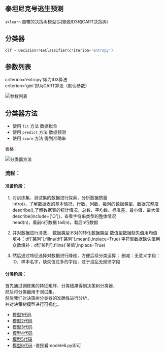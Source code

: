 ## 泰坦尼克号逃生预测

`sklearn` 自带的决策树模型(只能做ID3和CART决策树)

## 分类器

```python
clf = DecisionTreeClassifier(criterion='entropy')

```
## 参数列表
criterion='entropy'即为ID3算法  
criterion='gini'即为CART算法（默认参数）

![参数列表](./WechatIMG16.jpeg)

## 分类器方法

- 使用 `fit` 方法 数据拟合
- 使用 `predict` 方法 数据预测
- 使用 `score` 方法 得到准确率

表格：

![分类器方法](./WechatIMG18.jpeg)

### 流程：
#### 准备阶段：
1. 对训练集、测试集的数据进行探索，分析数据质量   
infro()，了解数据表的基本情况，行数、列数、每列的数据类型、数据完整度   
describe(),了解数据表的统计情况，总数、平均数、标准差、最小值、最大值   
describe(include=['O'])，查看字符串类型的整体情况   
head(n)，看前n行数据
tail(n)，看后n行数据

2. 并对数据进行清洗，
数据类型不对的转化数据类型
数值型数据缺失值用均值填补：df['某列'].fillna(df['某列'].mean(),inplace=True)
字符型数据缺失值用众数填补：df['某列'].fillna('某值',inplace=True)
3. 然后通过特征选择对数据进行降维，方便后续分类运算；
删减：无意义字段：ID，样本名字，缺失值过多的字段，过于混乱无规律字段

#### 分类阶段：
首先通过训练集的特征矩阵、分类结果得到决策树分类器，   
然后将分类器用于测试集。   
然后我们对决策树分类器的准确性进行分析，   
并对决策树模型进行可视化。

- [模型1代码](module1.py)
- [模型2代码](module2.py)
- [模型3代码](module3.py)
- [模型4代码](module4.py)
- [模型5代码](module5.py)
- [模型6代码](module6.py)
-直接看modele6.py即可
